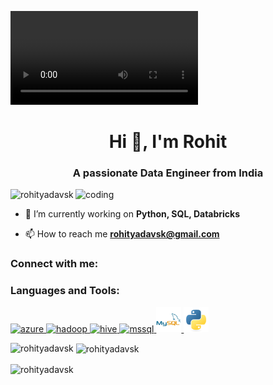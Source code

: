 ![Alt text](https://user-images.githubusercontent.com/106641391/222975023-22314f35-6770-4613-b98e-3195d6015ca0.mp4)
<h1 align="center">Hi 👋, I'm Rohit</h1>
<h3 align="center">A passionate Data Engineer from India</h3>

<img align="right" alt="coding" width="400" src="https://media.tenor.com/NOYF3f82b_gAAAAC/programmer.gif">

<p align="left"> <img src="https://komarev.com/ghpvc/?username=rohityadavsk&label=Profile%20views&color=0e75b6&style=flat" alt="rohityadavsk" /> </p>

- 🌱 I’m currently working on **Python, SQL, Databricks**

- 📫 How to reach me **rohityadavsk@gmail.com**

<h3 align="left">Connect with me:</h3>
<p align="left">
</p>

<h3 align="left">Languages and Tools:</h3>
<p align="left"> <a href="https://azure.microsoft.com/en-in/" target="_blank" rel="noreferrer"> <img src="https://www.vectorlogo.zone/logos/microsoft_azure/microsoft_azure-icon.svg" alt="azure" width="40" height="40"/> </a> <a href="https://hadoop.apache.org/" target="_blank" rel="noreferrer"> <img src="https://www.vectorlogo.zone/logos/apache_hadoop/apache_hadoop-icon.svg" alt="hadoop" width="40" height="40"/> </a> <a href="https://hive.apache.org/" target="_blank" rel="noreferrer"> <img src="https://www.vectorlogo.zone/logos/apache_hive/apache_hive-icon.svg" alt="hive" width="40" height="40"/> </a> <a href="https://www.microsoft.com/en-us/sql-server" target="_blank" rel="noreferrer"> <img src="https://www.svgrepo.com/show/303229/microsoft-sql-server-logo.svg" alt="mssql" width="40" height="40"/> </a> <a href="https://www.mysql.com/" target="_blank" rel="noreferrer"> <img src="https://raw.githubusercontent.com/devicons/devicon/master/icons/mysql/mysql-original-wordmark.svg" alt="mysql" width="40" height="40"/> </a> <a href="https://www.python.org" target="_blank" rel="noreferrer"> <img src="https://raw.githubusercontent.com/devicons/devicon/master/icons/python/python-original.svg" alt="python" width="40" height="40"/> </a> </p>

<p><img align="left" src="https://github-readme-stats.vercel.app/api/top-langs?username=rohityadavsk&show_icons=true&locale=en&layout=compact" alt="rohityadavsk" /></p>

<p>&nbsp;<img align="center" src="https://github-readme-stats.vercel.app/api?username=rohityadavsk&show_icons=true&locale=en" alt="rohityadavsk" /></p>

<p><img align="center" src="https://github-readme-streak-stats.herokuapp.com/?user=rohityadavsk&" alt="rohityadavsk" /></p>
